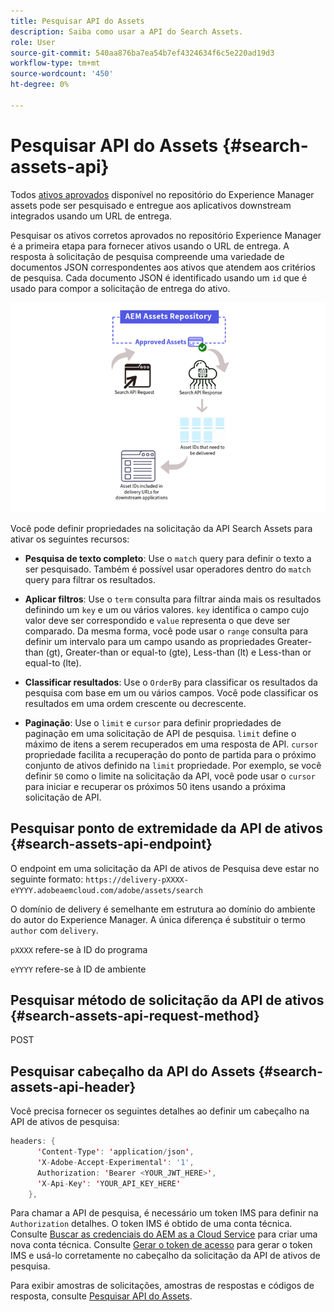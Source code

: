 ```yaml
---
title: Pesquisar API do Assets
description: Saiba como usar a API do Search Assets.
role: User
source-git-commit: 540aa876ba7ea54b7ef4324634f6c5e220ad19d3
workflow-type: tm+mt
source-wordcount: '450'
ht-degree: 0%

---
```


# Pesquisar API do Assets {#search-assets-api}

Todos [ativos aprovados](approve-assets.md) disponível no repositório do Experience Manager assets pode ser pesquisado e entregue aos aplicativos downstream integrados usando um URL de entrega.

Pesquisar os ativos corretos aprovados no repositório Experience Manager é a primeira etapa para fornecer ativos usando o URL de entrega. A resposta à solicitação de pesquisa compreende uma variedade de documentos JSON correspondentes aos ativos que atendem aos critérios de pesquisa. Cada documento JSON é identificado usando um `id` que é usado para compor a solicitação de entrega do ativo.

![Visão geral do protocolo de upload binário direto](assets/search-assets-api-overview.png)

Você pode definir propriedades na solicitação da API Search Assets para ativar os seguintes recursos:

* **Pesquisa de texto completo**: Use o `match` query para definir o texto a ser pesquisado.  Também é possível usar operadores dentro do `match` query para filtrar os resultados.

* **Aplicar filtros**: Use o `term` consulta para filtrar ainda mais os resultados definindo um `key` e um ou vários valores. `key` identifica o campo cujo valor deve ser correspondido e `value` representa o que deve ser comparado. Da mesma forma, você pode usar o `range` consulta para definir um intervalo para um campo usando as propriedades Greater-than (gt), Greater-than or equal-to (gte), Less-than (lt) e Less-than or equal-to (lte).

* **Classificar resultados**: Use o `OrderBy` para classificar os resultados da pesquisa com base em um ou vários campos. Você pode classificar os resultados em uma ordem crescente ou decrescente.

* **Paginação**: Use o `limit` e `cursor` para definir propriedades de paginação em uma solicitação de API de pesquisa. `limit` define o máximo de itens a serem recuperados em uma resposta de API. `cursor` propriedade facilita a recuperação do ponto de partida para o próximo conjunto de ativos definido na `limit` propriedade. Por exemplo, se você definir `50` como o limite na solicitação da API, você pode usar o `cursor` para iniciar e recuperar os próximos 50 itens usando a próxima solicitação de API.

## Pesquisar ponto de extremidade da API de ativos {#search-assets-api-endpoint}

O endpoint em uma solicitação da API de ativos de Pesquisa deve estar no seguinte formato:
`https://delivery-pXXXX-eYYYY.adobeaemcloud.com/adobe/assets/search`

O domínio de delivery é semelhante em estrutura ao domínio do ambiente do autor do Experience Manager. A única diferença é substituir o termo `author` com `delivery`.

`pXXXX` refere-se à ID do programa

`eYYYY` refere-se à ID de ambiente

## Pesquisar método de solicitação da API de ativos {#search-assets-api-request-method}

POST

## Pesquisar cabeçalho da API do Assets {#search-assets-api-header}

Você precisa fornecer os seguintes detalhes ao definir um cabeçalho na API de ativos de pesquisa:

```java
headers: {
      'Content-Type': 'application/json',
      'X-Adobe-Accept-Experimental': '1',
      Authorization: 'Bearer <YOUR_JWT_HERE>',
      'X-Api-Key': 'YOUR_API_KEY_HERE'
    },
```

Para chamar a API de pesquisa, é necessário um token IMS para definir na `Authorization` detalhes. O token IMS é obtido de uma conta técnica. Consulte [Buscar as credenciais do AEM as a Cloud Service](https://experienceleague.adobe.com/docs/experience-manager-cloud-service/content/implementing/developing/generating-access-tokens-for-server-side-apis.html?lang=en#fetch-the-aem-as-a-cloud-service-credentials) para criar uma nova conta técnica. Consulte [Gerar o token de acesso](https://experienceleague.adobe.com/docs/experience-manager-cloud-service/content/implementing/developing/generating-access-tokens-for-server-side-apis.html?lang=en#generating-the-access-token) para gerar o token IMS e usá-lo corretamente no cabeçalho da solicitação da API de ativos de pesquisa.

Para exibir amostras de solicitações, amostras de respostas e códigos de resposta, consulte [Pesquisar API do Assets](https://adobe-aem-assets-delivery-experimental.redoc.ly/#operation/search).

